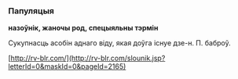 ### Папуляцыя
**назоўнік, жаночы род, спецыяльны тэрмін**

Сукупнасць асобін аднаго віду, якая доўга існуе дзе-н. П. баброў.

<a rel="author">[http://rv-blr.com/](http://rv-blr.com/slounik.jsp?letterId=0&maskId=0&pageId=2165)</a>
